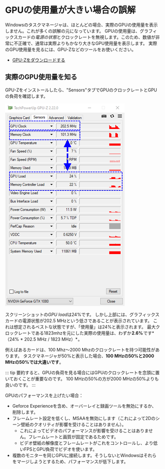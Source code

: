 # GPUの使用量が大きい場合の誤解

Windowsのタスクマネージャは、ほとんどの場合、実際のGPUの使用量を表示しません。これが多くの誤解の元になっています。 GPUの使用量は、グラフィックスカードの*電源の状態*とクロックレートを無視します。このため、数値が非常に不正確で、通常は実際よりもかなり大きなGPU使用量を表示します。 実際のGPU使用量を見るには、GPU-Zなどのツールをお使いください。

* [GPU-Zをダウンロードする](https://www.techpowerup.com/gpuz/)

## 実際のGPU使用量を知る

GPU-Zをインストールしたら、"Sensors"タブでGPUのクロックレートとGPUの負荷を確認します。

![実際のGPU使用量](./gpuz.png)

スクリーンショットの*GPU load*は24%です。 しかし上部には、グラフィックスカードの電源状態が202.5 MHzという低さであることが表示されています。 これは想定されるベストな状態ですが、「使用量」は24%と表示されます。 最大クロックレートである1823mhzを元にした実際の使用量は、わずか **2.6%** です*（24% * 202.5 MHz / 1823 MHz）* 。

例えばあるカードは、100 Mhz～2000 Mhzのクロックレートを持つ可能性があります。 タスクマネージャが50%と表示した場合、**100 MHzの50%と2000 MHzの50%では大違いです**。

::: tip
要約すると、GPUの負荷を見る場合にはGPUのクロックレートを念頭に置いておくことが重要なのです。 100 MHzの50%の方が2000 MHzの50%よりも良いのです。
:::

GPUのパフォーマンスを上げたい場合：

* Geforce Experienceを含め、オーバーレイと録画ツールを無効にするか、削除します。
* フレームレート設定を低くし、MSAAを無効にします（これによって2Dのシーン壁紙のクオリティが影響を受けることはありません）。
    * これによってビデオのパフォーマンスが影響を受けることはありません。フレームレートと画質が固定であるためです。
    * ビデオ壁紙の解像度とフレームレートがこれをコントロールし、より低いFPSとGPU負荷でビデオを使います。
* 複数のモニターを同じGPUに接続します。そうしないとWindowsはそれらをマージしようとするため、パフォーマンスが低下します。